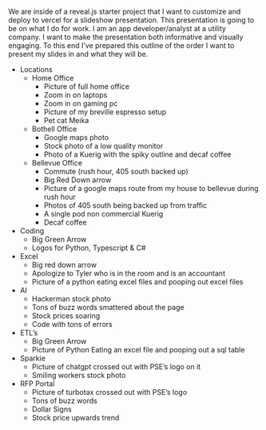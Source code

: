 We are inside of a reveal.js starter project that I want to customize and deploy to vercel for a slideshow presentation. This presentation is going to be on what I do for work. I am an app developer/analyst at a utility company. I want to make the presentation both informative and visually engaging. To this end I’ve prepared this outline of the order I want to present my slides in and what they will be.
* Locations
   * Home Office
      * Picture of full home office
      * Zoom in on laptops
      * Zoom in on gaming pc
      * Picture of my breville espresso setup
      * Pet cat Meika
   * Bothell Office
      * Google maps photo
      * Stock photo of a low quality monitor
      * Photo of a Kuerig with the spiky outline and decaf coffee
   * Bellevue Office
      * Commute (rush hour, 405 south backed up)
      * Big Red Down arrow
      * Picture of a google maps route from my house to bellevue during rush hour
      * Photos of 405 south being backed up from traffic
      * A single pod non commercial Kuerig
      * Decaf coffee
* Coding
   * Big Green Arrow
   * Logos for Python, Typescript & C#
* Excel
   * Big red down arrow
   * Apologize to Tyler who is in the room and is an accountant
   * Picture of a python eating excel files and pooping out excel files
* AI
   * Hackerman stock photo
   * Tons of buzz words smattered about the page
   * Stock prices soaring
   * Code with tons of errors
* ETL’s
   * Big Green Arrow
   * Picture of Python Eating an excel file and pooping out a sql table
* Sparkie
   * Picture of chatgpt crossed out with PSE’s logo on it
   * Smiling workers stock photo
* RFP Portal
   * Picture of turbotax crossed out with PSE’s logo
   * Tons of buzz words
   * Dollar Signs
   * Stock price upwards trend